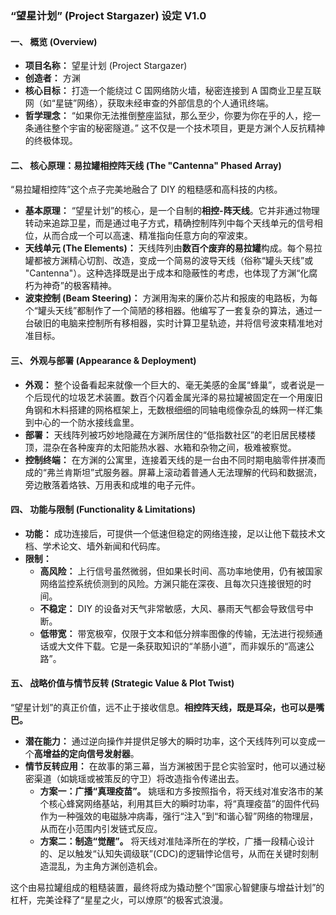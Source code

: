 ### **“望星计划” (Project Stargazer) 设定 V1.0**

#### **一、 概览 (Overview)**

- **项目名称：** 望星计划 (Project Stargazer)
- **创造者：** 方渊
- **核心目标：** 打造一个能绕过 C 国网络防火墙，秘密连接到 A 国商业卫星互联网（如“星链”网络），获取未经审查的外部信息的个人通讯终端。
- **哲学理念：** “如果你无法推倒整座监狱，那么至少，你要为你在乎的人，挖一条通往整个宇宙的秘密隧道。” 这不仅是一个技术项目，更是方渊个人反抗精神的终极体现。

#### **二、 核心原理：易拉罐相控阵天线 (The "Cantenna" Phased Array)**

“易拉罐相控阵”这个点子完美地融合了 DIY 的粗糙感和高科技的内核。

- **基本原理：** “望星计划”的核心，是一个自制的**相控-阵天线**。它并非通过物理转动来追踪卫星，而是通过电子方式，精确控制阵列中每个天线单元的信号相位，从而合成一个可以高速、精准指向任意方向的窄波束。
- **天线单元 (The Elements)：** 天线阵列由**数百个废弃的易拉罐**构成。每个易拉罐都被方渊精心切割、改造，变成一个简易的波导天线（俗称“罐头天线”或 "Cantenna"）。这种选择既是出于成本和隐蔽性的考虑，也体现了方渊“化腐朽为神奇”的极客精神。
- **波束控制 (Beam Steering)：** 方渊用淘来的廉价芯片和报废的电路板，为每个“罐头天线”都制作了一个简陋的移相器。他编写了一套复杂的算法，通过一台破旧的电脑来控制所有移相器，实时计算卫星轨迹，并将信号波束精准地对准目标。

#### **三、 外观与部署 (Appearance & Deployment)**

- **外观：** 整个设备看起来就像一个巨大的、毫无美感的金属“蜂巢”，或者说是一个后现代的垃圾艺术装置。数百个闪着金属光泽的易拉罐被固定在一个用废旧角钢和木料搭建的网格框架上，无数根细细的同轴电缆像杂乱的蛛网一样汇集到中心的一个防水接线盒里。
- **部署：** 天线阵列被巧妙地隐藏在方渊所居住的“低指数社区”的老旧居民楼楼顶，混杂在各种废弃的太阳能热水器、水箱和杂物之间，极难被察觉。
- **控制终端：** 在方渊的公寓里，连接着天线的是一台由不同时期电脑零件拼凑而成的“弗兰肯斯坦”式服务器。屏幕上滚动着普通人无法理解的代码和数据流，旁边散落着烙铁、万用表和成堆的电子元件。

#### **四、 功能与限制 (Functionality & Limitations)**

- **功能：** 成功连接后，可提供一个低速但稳定的网络连接，足以让他下载技术文档、学术论文、墙外新闻和代码库。
- **限制：**
  - **高风险：** 上行信号虽然微弱，但如果长时间、高功率地使用，仍有被国家网络监控系统侦测到的风险。方渊只能在深夜、且每次只连接很短的时间。
  - **不稳定：** DIY 的设备对天气非常敏感，大风、暴雨天气都会导致信号中断。
  - **低带宽：** 带宽极窄，仅限于文本和低分辨率图像的传输，无法进行视频通话或大文件下载。它是一条获取知识的“羊肠小道”，而非娱乐的“高速公路”。

#### **五、 战略价值与情节反转 (Strategic Value & Plot Twist)**

“望星计划”的真正价值，远不止于接收信息。**相控阵天线，既是耳朵，也可以是嘴巴。**

- **潜在能力：** 通过逆向操作并提供足够大的瞬时功率，这个天线阵列可以变成一个**高增益的定向信号发射器**。
- **情节反转应用：** 在故事的第三幕，当方渊被困于昆仑实验室时，他可以通过秘密渠道（如姚瑶或被策反的守卫）将改造指令传递出去。
  - **方案一：广播“真理疫苗”。** 姚瑶和方多按照指令，将天线对准安洛市的某个核心蜂窝网络基站，利用其巨大的瞬时功率，将“真理疫苗”的固件代码作为一种强效的电磁脉冲病毒，强行“注入”到“和谐心智”网络的物理层，从而在小范围内引发链式反应。
  - **方案二：制造“觉醒”。** 将天线对准陆泽所在的学校，广播一段精心设计的、足以触发“认知失调级联”(CDC)的逻辑悖论信号，从而在关键时刻制造混乱，为主角方渊创造机会。

这个由易拉罐组成的粗糙装置，最终将成为撬动整个“国家心智健康与增益计划”的杠杆，完美诠释了“星星之火，可以燎原”的极客式浪漫。
